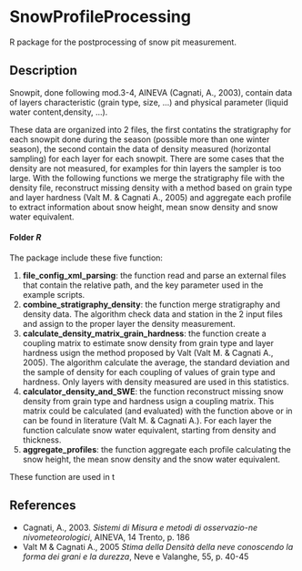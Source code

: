 SnowProfileProcessing
================

R package for the postprocessing of snow pit measurement.

Description
-----------

Snowpit, done following mod.3-4, AINEVA (Cagnati, A., 2003), contain data of layers characteristic (grain type, size, ...) and physical parameter (liquid water content,density, ...).

These data are organized into 2 files, the first contatins the stratigraphy for each snowpit done during the season (possible more than one winter season), the second contain the data of density measured (horizontal sampling) for each layer for each snowpit. There are some cases that the density are not measured, for examples for thin layers the sampler is too large. With the following functions we merge the stratigraphy file with the density file, reconstruct missing density with a method based on grain type and layer hardness (Valt M. & Cagnati A., 2005) and aggregate each profile to extract information about snow height, mean snow density and snow water equivalent.

#### Folder *R*

The package include these five function:

1.  **file\_config\_xml\_parsing**: the function read and parse an external files that contain the relative path, and the key parameter used in the example scripts.
2.  **combine\_stratigraphy\_density**: the function merge stratigraphy and density data. The algorithm check data and station in the 2 input files and assign to the proper layer the density measurement.
3.  **calculate\_density\_matrix\_grain\_hardness**: the function create a coupling matrix to estimate snow density from grain type and layer hardness usign the method proposed by Valt (Valt M. & Cagnati A., 2005). The algorithm calculate the average, the standard deviation and the sample of density for each coupling of values of grain type and hardness. Only layers with density measured are used in this statistics.
4.  **calculator\_density\_and\_SWE**: the function reconstruct missing snow density from grain type and hardness usign a coupling matrix. This matrix could be calculated (and evaluated) with the function above or in can be found in literature (Valt M. & Cagnati A.). For each layer the function calculate snow water equivalent, starting from density and thickness.
5.  **aggregate\_profiles**: the function aggregate each profile calculating the snow height, the mean snow density and the snow water equivalent.

These function are used in t

References
----------

-   Cagnati, A., 2003. *Sistemi di Misura e metodi di osservazio-ne nivometeorologici*, AINEVA, 14 Trento, p. 186
-   Valt M & Cagnati A., 2005 *Stima della Densità della neve conoscendo la forma dei grani e la durezza*, Neve e Valanghe, 55, p. 40-45
